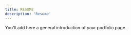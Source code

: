 ```yaml
---
title: RESUME
description: 'Resume'
---
```


You'll add here a general introduction of your portfolio page.